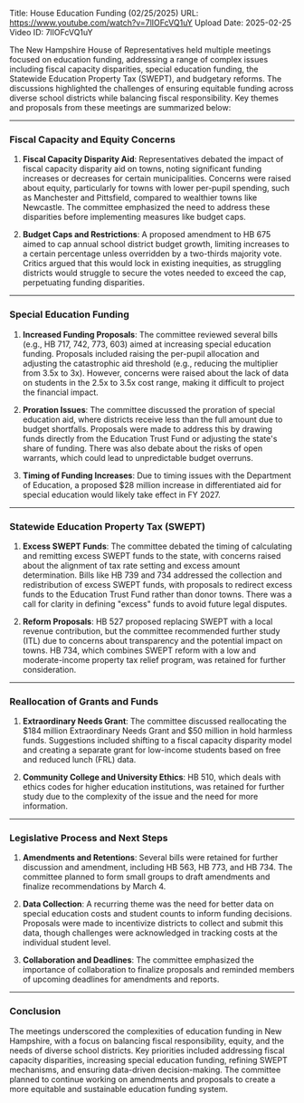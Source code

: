 Title: House Education Funding (02/25/2025)
URL: https://www.youtube.com/watch?v=7lIOFcVQ1uY
Upload Date: 2025-02-25
Video ID: 7lIOFcVQ1uY

The New Hampshire House of Representatives held multiple meetings focused on education funding, addressing a range of complex issues including fiscal capacity disparities, special education funding, the Statewide Education Property Tax (SWEPT), and budgetary reforms. The discussions highlighted the challenges of ensuring equitable funding across diverse school districts while balancing fiscal responsibility. Key themes and proposals from these meetings are summarized below:

---

### **Fiscal Capacity and Equity Concerns**
1. **Fiscal Capacity Disparity Aid**: Representatives debated the impact of fiscal capacity disparity aid on towns, noting significant funding increases or decreases for certain municipalities. Concerns were raised about equity, particularly for towns with lower per-pupil spending, such as Manchester and Pittsfield, compared to wealthier towns like Newcastle. The committee emphasized the need to address these disparities before implementing measures like budget caps.

2. **Budget Caps and Restrictions**: A proposed amendment to HB 675 aimed to cap annual school district budget growth, limiting increases to a certain percentage unless overridden by a two-thirds majority vote. Critics argued that this would lock in existing inequities, as struggling districts would struggle to secure the votes needed to exceed the cap, perpetuating funding disparities.

---

### **Special Education Funding**
1. **Increased Funding Proposals**: The committee reviewed several bills (e.g., HB 717, 742, 773, 603) aimed at increasing special education funding. Proposals included raising the per-pupil allocation and adjusting the catastrophic aid threshold (e.g., reducing the multiplier from 3.5x to 3x). However, concerns were raised about the lack of data on students in the 2.5x to 3.5x cost range, making it difficult to project the financial impact.

2. **Proration Issues**: The committee discussed the proration of special education aid, where districts receive less than the full amount due to budget shortfalls. Proposals were made to address this by drawing funds directly from the Education Trust Fund or adjusting the state's share of funding. There was also debate about the risks of open warrants, which could lead to unpredictable budget overruns.

3. **Timing of Funding Increases**: Due to timing issues with the Department of Education, a proposed $28 million increase in differentiated aid for special education would likely take effect in FY 2027.

---

### **Statewide Education Property Tax (SWEPT)**
1. **Excess SWEPT Funds**: The committee debated the timing of calculating and remitting excess SWEPT funds to the state, with concerns raised about the alignment of tax rate setting and excess amount determination. Bills like HB 739 and 734 addressed the collection and redistribution of excess SWEPT funds, with proposals to redirect excess funds to the Education Trust Fund rather than donor towns. There was a call for clarity in defining "excess" funds to avoid future legal disputes.

2. **Reform Proposals**: HB 527 proposed replacing SWEPT with a local revenue contribution, but the committee recommended further study (ITL) due to concerns about transparency and the potential impact on towns. HB 734, which combines SWEPT reform with a low and moderate-income property tax relief program, was retained for further consideration.

---

### **Reallocation of Grants and Funds**
1. **Extraordinary Needs Grant**: The committee discussed reallocating the $184 million Extraordinary Needs Grant and $50 million in hold harmless funds. Suggestions included shifting to a fiscal capacity disparity model and creating a separate grant for low-income students based on free and reduced lunch (FRL) data.

2. **Community College and University Ethics**: HB 510, which deals with ethics codes for higher education institutions, was retained for further study due to the complexity of the issue and the need for more information.

---

### **Legislative Process and Next Steps**
1. **Amendments and Retentions**: Several bills were retained for further discussion and amendment, including HB 563, HB 773, and HB 734. The committee planned to form small groups to draft amendments and finalize recommendations by March 4.

2. **Data Collection**: A recurring theme was the need for better data on special education costs and student counts to inform funding decisions. Proposals were made to incentivize districts to collect and submit this data, though challenges were acknowledged in tracking costs at the individual student level.

3. **Collaboration and Deadlines**: The committee emphasized the importance of collaboration to finalize proposals and reminded members of upcoming deadlines for amendments and reports.

---

### **Conclusion**
The meetings underscored the complexities of education funding in New Hampshire, with a focus on balancing fiscal responsibility, equity, and the needs of diverse school districts. Key priorities included addressing fiscal capacity disparities, increasing special education funding, refining SWEPT mechanisms, and ensuring data-driven decision-making. The committee planned to continue working on amendments and proposals to create a more equitable and sustainable education funding system.